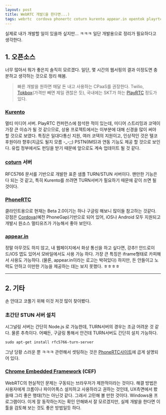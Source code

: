 ```yaml
--- 
layout: post 
title: WebRTC 개발(을 한다면...) 
tags: webrtc  cordova phonertc coturn kurento appear.in opentok playrtc
---  
```

실제로 내가 개발할 일이 있을까 싶지만... ㅋㅋㅋ 일단 개발용으로 정리가 필요하다고 생각한다. 

## 1. 오픈소스  

너무 많아서 뭐가 좋은지 솔직히 모르겠다. 일단, 몇 시간의 웹서핑의 결과 이정도면 충분하고 생각하는 것으로 정리 해봄. 

> 빠른 개발을 원하면 매달 돈 내고 사용하는 CPaaS를 권장한다. Twilio, [Tokbox](https://tokbox.com/)(가격만 빼면 제일 괜찮은 듯), 국내에는 SKT가 하는 [PlayRTC](https://www.playrtc.com/) 정도가 있다.   

### [Kurento](http://www.kurento.org/)  

멀티 미디어 서버. PlayRTC 컨퍼런스에 참석한 적이 있는데, 미디어 스트리밍과 코덱이 가장 큰 이슈가 될 것 같으므로, 상용 프로젝트에서는 이부분에 대해 신경을 많이 써야 할 것으로 보였다. 특징은 일대다통신 지원, 여러 코덱의 지원이고, 인상적인 것은 텔코 후원이라 향후(지금도 될지 모름 -_-;;) PSTN(IMS)과 연동 기능도 제공 할 것으로 보인다. 유럽 정부에서도 펀딩을 받기 때문에 앞으로도 계속 업데이트 될 것 같다. 

### [coturn](https://github.com/coturn/coturn) 서버    

RFC5766 문서를 기반으로 개발한 표준 샘플 TURN/STUN 서버이다. 왠만한 기능은 다 되는 것 같고, 특히 Kurento를 쓰려면 TURN서버가 필요하기 때문에 같이 쓰면 될 것이다.

### [PhoneRTC](http://phonertc.io/)   

클라인트용으로 현재는 Beta 2.0이기는 하나 구글링 해보니 많이들 참고하는 것같다. 강점은 [Cordova](https://cordova.apache.org/#top)(예전 PhoneGap)기반으로 되어 있어, iOS나 Android 모두 지원되고 개발시 원소스 멀티유즈가 가능해서 좋아 보인다. 

### [appear.in](https://appear.in/)  

정말 아무것도 하지 않고, 내 웹페이지에서 화상 통신을 하고 싶다면, 강추!! 안드로이드/iOS 앱도 있어서 모바일에서도 사용 가능 하다. 가장 큰 특징은 iframe형태로 카피해서 사용도 가능하다. (물론, appear.in이라는 로고는 박혀있다) 하지만, 돈 안들이고 노력도 안하고 이만한 기능을 제공하는 데는 보지 못했다. ㅎㅎㅎㅎ  


----------


## 2. 기타  

손 안대고 코풀기 위해 이것 저것 많이 찾아봤다.   

### 초간단 STUN 서버 설치  

시그널링 서버는 간단히 Node.js 로 가능한데, TURN서버의 경우는 조금 어려운 것 같다. 물론 추측이다. 어째든, 구글링 통해서 안건데 TURN서버도 간단히 설치 가능하다.  

    sudo apt-get install rfc5766-turn-server  
 
그냥 당황 스러운 뿐 ㅋㅋㅋ 관련해서 셋팅하는 것은 [PhoneRTC사이트](https://github.com/alongubkin/phonertc/wiki/Installation)에 곱게 설명되어 있다.  

### [Chrome Embedded Framework](https://bitbucket.org/chromiumembedded/cef) (CEF)  

WebRTC의 현실적인 문제는 구동되는 브라우저가 제한적이라는 것이다. 해결 방법은 사용자에게 크롬이나 파이어폭스 설치하고 사용하라고 권하는 것인데, UX측면에서 봤을때 그리 좋은 행태(?)는 아닌것 같다. 그래서 고민해 볼 만한 것이다. Windows용 프로그램이다. 이게 잘 동작하는지는 확인 안해봐서 잘 모르겠지만, 실제 개발을 한다면 이 툴을 검토해 보는 것도 좋은 방법일듯 하다.   

